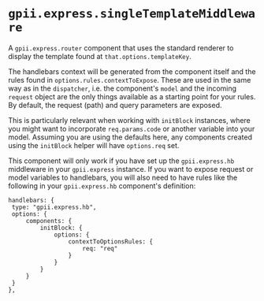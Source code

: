 # `gpii.express.singleTemplateMiddleware`

A `gpii.express.router` component that uses the standard renderer to display the template found at
`that.options.templateKey`.

The handlebars context will be generated from the component itself and the rules found in
`options.rules.contextToExpose`. These are used in the same way as in the `dispatcher`, i.e. the component's `model`
and the incoming `request` object are the only things available as a starting point for your rules.  By default, the
request (path) and query parameters are exposed.

This is particularly relevant when working with `initBlock` instances, where you might want to incorporate
`req.params.code` or another variable into your model.  Assuming you are using the defaults here, any components
created using the `initBlock` helper will have `options.req` set.

This component will only work if you have set up the `gpii.express.hb` middleware in your `gpii.express` instance.
If you want to expose request or model variables to handlebars, you will also need to have rules like the following
in your `gpii.express.hb` component's definition:

```snippet
handlebars: {
 type: "gpii.express.hb",
 options: {
     components: {
         initBlock: {
             options: {
                 contextToOptionsRules: {
                     req: "req"
                 }
             }
         }
     }
 }
},
```
